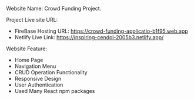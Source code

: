 Website Name: Crowd Funding Project.

Project Live site URL: 

* FireBase Hosting URL: https://crowd-funding-applicatio-b1f95.web.app
* Netlify Live Link: https://inspiring-cendol-2005b3.netlify.app/


Website Feature:
* Home Page
* Navigation Menu
* CRUD Operation Functionality
* Responsive Design
* User Authentication
* Used Many React npm packages


